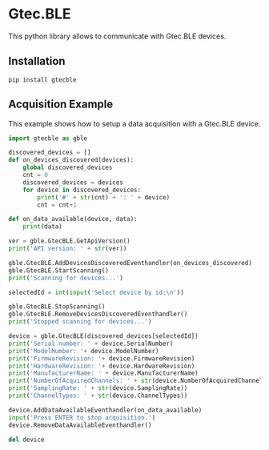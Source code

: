 # Gtec.BLE

This python library allows to communicate with Gtec.BLE devices.

## Installation

```pip install gtecble```

## Acquisition Example

This example shows how to setup a data acquisition with a Gtec.BLE device.

``` Python
import gtecble as gble

discovered_devices = []
def on_devices_discovered(devices):
    global discovered_devices
    cnt = 0
    discovered_devices = devices
    for device in discovered_devices:
        print('#' + str(cnt) + ': ' + device)
        cnt = cnt+1

def on_data_available(device, data):
    print(data)

ver = gble.GtecBLE.GetApiVersion()
print('API version: ' + str(ver))

gble.GtecBLE.AddDevicesDiscoveredEventhandler(on_devices_discovered)
gble.GtecBLE.StartScanning()
print('Scanning for devices...')

selectedId = int(input('Select device by id:\n'))

gble.GtecBLE.StopScanning()
gble.GtecBLE.RemoveDevicesDiscoveredEventhandler()
print('Stopped scanning for devices...')

device = gble.GtecBLE(discovered_devices[selectedId])
print('Serial number: ' + device.SerialNumber)
print('ModelNumber: '+ device.ModelNumber)
print('FirmwareRevision: '+ device.FirmwareRevision)
print('HardwareRevision: '+ device.HardwareRevision)
print('ManufacturerName: ' + device.ManufacturerName)
print('NumberOfAcquiredChannels: ' + str(device.NumberOfAcquiredChannels))
print('SamplingRate: ' + str(device.SamplingRate))
print('ChannelTypes: ' + str(device.ChannelTypes))

device.AddDataAvailableEventhandler(on_data_available)
input('Press ENTER to stop acquisition.')
device.RemoveDataAvailableEventhandler()

del device
```